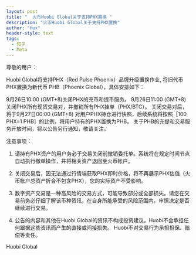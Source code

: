 ```yaml
---
layout: post
title: "  火币Huobi Global关于支持PHX置换 "
description: "火币Huobi Global关于支持PHX置换"
author: "Hux"
header-style: text
tags:
  - 知乎
  - Meta
---
```


尊敬的用户：

Huobi Global将支持PHX（Red Pulse Phoenix）品牌升级置换作业, 将旧代币PHX置换为新代币 PHB（Phoenix Global），具体安排如下：

9月26日10:00 (GMT+8)关闭PHX的充币和提币服务。
9月26日11:00 (GMT+8)关闭PHX所有现货交易对，并撤销所有PHX挂单（PHX/BTC）。
关闭交易对后，将于9月27日00:00 (GMT+8) 对用户PHX持仓进行快照，后续系统将按照［100 PHX=1 PHB］的比例，将用户持有的PHX置换为PHB。
关于PHB的充提和交易服务开放时间，将以公告另行通知，敬请关注。
 

注意事项：

1. 请持有PHX资产的用户务必于交易关闭前撤销委托单。系统将在规定时间节点自动执行撤单操作，并将相关资产退回至火币帐户。

2. 关闭交易后，因无法通过行情端获取PHX即时价格，将不再展示PHX估值（火币帐户总资产折合不包含PHX），您的实际资产不受影响。

3. 数字资产交易是一种高风险的交易方式，可能导致部分或全部损失。请您在交易前务必仔细了解该币种资讯，在自身所能承受的风险范围内，审慎决定是否继续进行交易。

4. 公告的内容和其他在Huobi Global的资讯不构成投资建议，Huobi不会承担任何跟据这些资讯而产生的直接或间接损失。 Huobi不对交易行为承担担保、赔偿等责任。

 

Huobi Global
